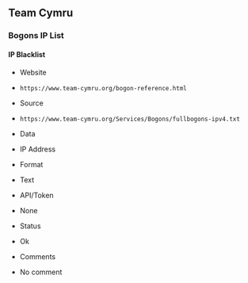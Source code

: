 ## Team Cymru

### Bogons IP List

#### IP Blacklist
>
* Website
 - `https://www.team-cymru.org/bogon-reference.html`
* Source
 - `https://www.team-cymru.org/Services/Bogons/fullbogons-ipv4.txt`
* Data
 - IP Address
* Format
 - Text
* API/Token
 - None
* Status
 - Ok
* Comments
 - No comment
